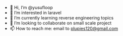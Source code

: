 - 👋 Hi, I’m @yusufloop
- 👀 I’m interested in laravel 
- 🌱 I’m currently learning reverse engineering topics
- 💞️ I’m looking to collaborate on small scale project
- 📫 How to reach me: email to plupies120@gmail.com

<!---
yusufloop/yusufloop is a ✨ special ✨ repository because its `README.md` (this file) appears on your GitHub profile.
You can click the Preview link to take a look at your changes.
--->

